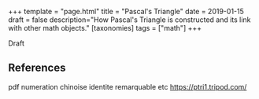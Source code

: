 +++
template = "page.html"
title = "Pascal's Triangle"
date = 2019-01-15
draft = false
description="How Pascal's Triangle is constructed and its link with other math objects."
[taxonomies]
tags = ["math"]
+++

Draft
<!-- more -->

## References

pdf numeration chinoise
identite remarquable etc
https://ptri1.tripod.com/
